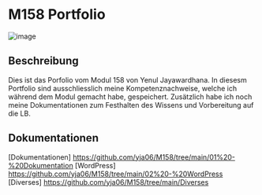 # M158 Portfolio

![image](https://github.com/user-attachments/assets/8bf30f96-9832-4e9f-a997-b0f001a5dca3)


## Beschreibung

Dies ist das Porfolio vom Modul 158 von Yenul Jayawardhana. In diesesm Portfolio sind ausschliesslich meine Kompetenznachweise, welche ich während dem Modul gemacht habe, gespeichert. Zusätzlich habe ich noch meine Dokumentationen zum Festhalten des Wissens und Vorbereitung auf die LB.

## Dokumentationen

[Dokumentationen] https://github.com/yja06/M158/tree/main/01%20-%20Dokumentation
[WordPress] https://github.com/yja06/M158/tree/main/02%20-%20WordPress
[Diverses] https://github.com/yja06/M158/tree/main/Diverses

